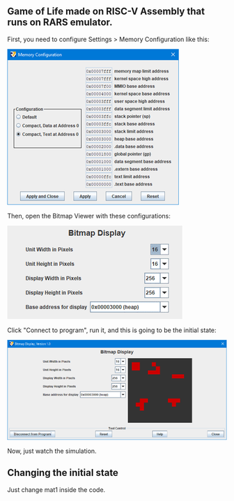 ## Game of Life made on RISC-V Assembly that runs on RARS emulator.

First, you need to configure Settings > Memory Configuration like this:


![img 1](https://github.com/lucpena/game-of-life/blob/main/ss/Imagem1.png)

Then, open the Bitmap Viewer with these configurations:


![img 2](https://github.com/lucpena/game-of-life/blob/main/ss/Imagem2.png)

Click "Connect to program", run it, and this is going to be the initial state:

![img 3](https://github.com/lucpena/game-of-life/blob/main/ss/imagem_2022-03-23_122226.png)

Now, just watch the simulation.



## Changing the initial state

Just change mat1 inside the code.
